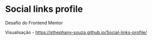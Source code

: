 # Social links profile
Desafio do Frontend Mentor

Visualisação - https://sthephany-souza.github.io/Social-links-profile/
